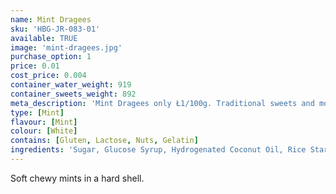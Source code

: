 ```yaml
---
name: Mint Dragees
sku: 'HBG-JR-083-01'
available: TRUE
image: 'mint-dragees.jpg'
purchase_option: 1
price: 0.01
cost_price: 0.004
container_water_weight: 919
container_sweets_weight: 892
meta_description: 'Mint Dragees only Ł1/100g. Traditional sweets and more at Humbugs Confectionery Store. Specialists in satisfying your sweet tooth!'
type: [Mint]
flavour: [Mint]
colour: [White]
contains: [Gluten, Lactose, Nuts, Gelatin]
ingredients: 'Sugar, Glucose Syrup, Hydrogenated Coconut Oil, Rice Starch, Flavour, Gum Arabic, Stabiliser: E473 E148. Beeswax Carnauba Wax'
---
```

Soft chewy mints in a hard shell.